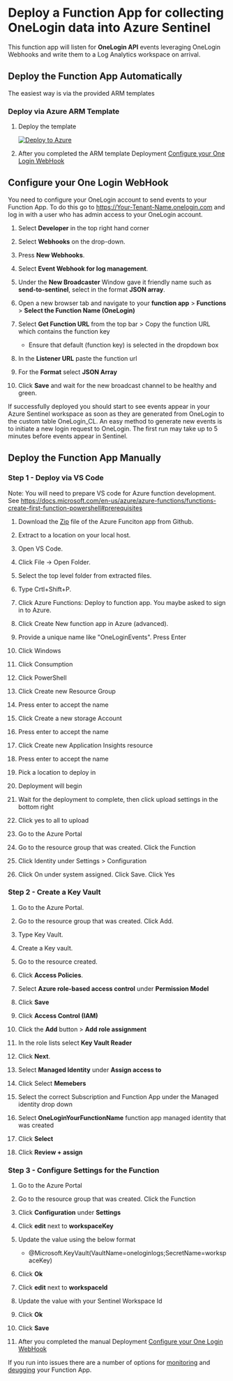 # Deploy a Function App for collecting OneLogin data into Azure Sentinel

This function app will listen for **OneLogin API** events leveraging OneLogin Webhooks and write them to a Log Analytics workspace on arrival.

## Deploy the Function App Automatically

The easiest way is via the provided ARM templates

### Deploy via Azure ARM Template

1. Deploy the template

	[![Deploy to Azure](https://aka.ms/deploytoazurebutton)](https://portal.azure.com/#create/Microsoft.Template/uri/https%3A%2F%2Fraw.githubusercontent.com%2FAzure%2FAzure-Sentinel%2Fmaster%2FDataConnectors%2FOneLogin%2Fazuredeploy.json)

2. After you completed the ARM template Deployment [Configure your One Login WebHook](#configure-your-one-login-webhook)

## Configure your One Login WebHook

You need to configure your OneLogin account to send events to your Function App. To do this go to https://Your-Tenant-Name.onelogin.com and log in with a user who has admin access to your OneLogin account.

1. Select **Developer** in the top right hand corner

2. Select **Webhooks** on the drop-down.

3. Press **New Webhooks**.

4. Select **Event Webhook for log management**.

5. Under the **New Broadcaster** Window gave it friendly name such as **send-to-sentinel**, select in the format **JSON array**.

6. Open a new browser tab and navigate to your **function app** > **Functions** > **Select the Function Name (OneLogin)**

8. Select **Get Function URL** from the top bar > Copy the function URL which contains the function key

	* Ensure that default (function key) is selected in the dropdown box

9. In the **Listener URL** paste the function url

10. For the **Format** select **JSON Array**

10. Click **Save** and wait for the new broadcast channel to be healthy and green.

If successfully deployed you should start to see events appear in your Azure Sentinel workspace as soon as they are generated from OneLogin to the custom table OneLogin_CL. An easy method to generate new events is to initiate a new login request to OneLogin. The first run may take up to 5 minutes before events appear in Sentinel.

## Deploy the Function App Manually

### Step 1 - Deploy via VS Code

Note: You will need to prepare VS code for Azure function development. See https://docs.microsoft.com/en-us/azure/azure-functions/functions-create-first-function-powershell#prerequisites


1. Download the [Zip](https://github.com/Azure/Azure-Sentinel/blob/master/DataConnectors/OneLogin/OneLogin_logs_template.zip?raw=true) file of the Azure Funciton app from Github.

2. Extract to a location on your local host.

3. Open VS Code.

4. Click File -> Open Folder.

5. Select the top level folder from extracted files.

6. Type Crtl+Shift+P.

7. Click Azure Functions: Deploy to function app. You maybe asked to sign in to Azure.

8. Click Create New function app in Azure (advanced).

9. Provide a unique name like "OneLoginEvents". Press Enter

10. Click Windows

11. Click Consumption

12. Click PowerShell

13. Click Create new Resource Group

14. Press enter to accept the name

15. Click Create a new storage Account

16. Press enter to accept the name

17. Click Create new Application Insights resource

18. Press enter to accept the name

19. Pick a location to deploy in

20. Deployment will begin

21. Wait for the deployment to complete, then click upload settings in the bottom right

22. Click yes to all to upload

23. Go to the Azure Portal

24. Go to the resource group that was created. Click the Function

26. Click Identity under Settings > Configuration

28. Click On under system assigned. Click Save. Click Yes

  

### Step 2 - Create a Key Vault

1. Go to the Azure Portal.

2. Go to the resource group that was created. Click Add.

3. Type Key Vault.

4. Create a Key vault.

5. Go to the resource created.

6. Click **Access Policies**.

7. Select **Azure role-based access control** under **Permission Model**

8. Click **Save**

9. Click **Access Control (IAM)**

10. Click the **Add** button > **Add role assignment**

11. In the role lists select **Key Vault Reader**

12. Click **Next**.

13. Select **Managed Identity** under **Assign access to**

14. Click Select **Memebers**

15. Select the correct Subscription and Function App under the Managed identity drop down

16. Select **OneLoginYourFunctionName** function app managed identity that was created

17. Click **Select**

18. Click **Review + assign**

  

### Step 3 - Configure Settings for the Function

1. Go to the Azure Portal

2. Go to the resource group that was created. Click the Function

3. Click **Configuration** under **Settings**

4. Click **edit** next to **workspaceKey**

6. Update the value using the below format

	* @Microsoft.KeyVault(VaultName=oneloginlogs<name>;SecretName=workspaceKey)

7. Click **Ok**

8. Click **edit** next to **workspaceId**

9. Update the value with your Sentinel Workspace Id

10. Click **Ok**

11. Click **Save**

12. After you completed the manual Deployment [Configure your One Login WebHook](#configure-your-one-login-webhook)

If you run into issues there are a number of options for [monitoring](https://docs.microsoft.com/en-us/azure/azure-functions/functions-monitoring?tabs=cmd) and [deugging](https://docs.microsoft.com/en-us/azure/azure-functions/functions-debug-powershell-local) your Function App.